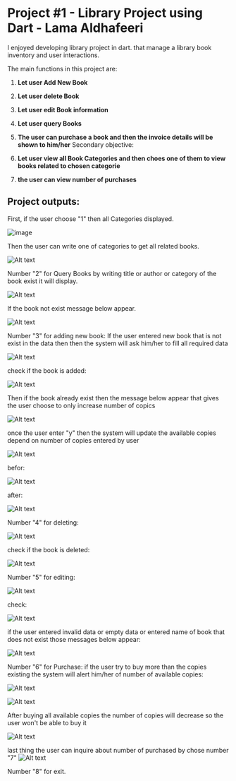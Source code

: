 # Project #1 - Library Project using Dart - Lama Aldhafeeri

I enjoyed developing library project in dart. that manage a library book inventory and user interactions.

The main functions in this project are:
1. **Let user Add New Book**
2. **Let user delete Book**
3. **Let user edit Book information**
4. **Let user query Books**
5. **The user can purchase a book and then the invoice details will be shown to him/her**
Secondary objective:
1. **Let user view all Book Categories and then choes one of them to view books related to chosen categorie**

2. **the user can view number of purchases**

## Project outputs:
First, if the user choose "1" then all Categories displayed.

![image](https://github.com/Lama-Aldhafeeri/Project-dart-1/assets/84765301/faca9f40-7d05-4219-8d6a-b0b40ae8026c)

Then the user can write one of categories to get all related books.

![Alt text](image-1.png)


Number "2" for Query Books by writing title or author or category of the book exist it will display.

![Alt text](image-2.png)

If the book not exist message below appear.

![Alt text](image-3.png)


Number "3" for adding new book:
If the user entered new book that is not exist in the data then then the system will ask him/her to fill all required data

![Alt text](image-8.png)

check if the book is added:

![Alt text](image-9.png)

Then if the book already exist then the message below appear that gives the user choose to only increase number of copics 

![Alt text](image-4.png)

once the user enter "y" then the system will update the available copies depend on number of copies entered by user

![Alt text](image-5.png) 

befor: 

![Alt text](image-7.png)

after:

![Alt text](image-6.png)


Number "4" for deleting:

![Alt text](image-10.png)

check if the book is deleted:

![Alt text](image-11.png)


Number "5" for editing:

![Alt text](image-12.png)

check:

![Alt text](image-13.png)

if the user entered invalid data or empty data or entered name of book that does not exist those messages below appear:

![Alt text](image-14.png)


Number "6" for Purchase:
if the user try to buy more than the copies existing the system will alert him/her of number of available copies:

![Alt text](image-15.png)

![Alt text](image-16.png)

After buying all available copies the number of copies will decrease so the user won't be able to buy it

![Alt text](image-17.png)


last thing the user can inquire about number of purchased by chose number "7"
![Alt text](image-18.png)

Number "8" for exit.

